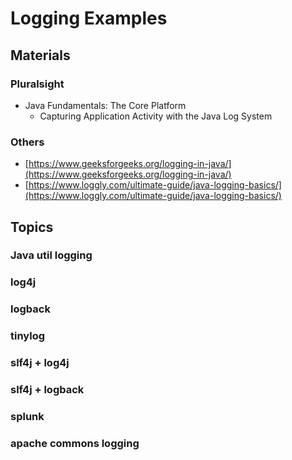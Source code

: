 # Logging Examples

## Materials
### Pluralsight
* Java Fundamentals: The Core Platform
	* Capturing Application Activity with the Java Log System
	
### Others
* [https://www.geeksforgeeks.org/logging-in-java/](https://www.geeksforgeeks.org/logging-in-java/)
* [https://www.loggly.com/ultimate-guide/java-logging-basics/](https://www.loggly.com/ultimate-guide/java-logging-basics/)

## Topics
### Java util logging
### log4j
### logback
### tinylog
### slf4j + log4j
### slf4j + logback
### splunk
### apache commons logging